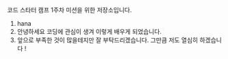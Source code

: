 코드 스타터 캠프 1주차 미션을 위한 저장소입니다.
1. hana
2. 안녕하세요 코딩에 관심이 생겨 이렇게 배우게 되었습니다.
3. 앞으로 부족한 것이 많을테지만 잘 부탁드리겠습니다. 그만큼 저도 열심히 하겠습니다 !
